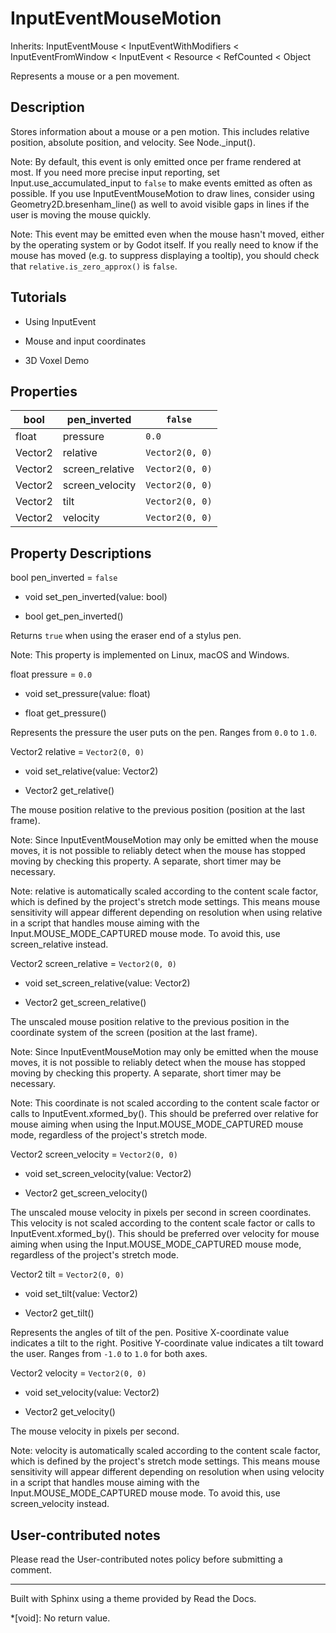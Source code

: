 # InputEventMouseMotion

Inherits: InputEventMouse < InputEventWithModifiers < InputEventFromWindow <
InputEvent < Resource < RefCounted < Object

Represents a mouse or a pen movement.

## Description

Stores information about a mouse or a pen motion. This includes relative
position, absolute position, and velocity. See Node._input().

Note: By default, this event is only emitted once per frame rendered at most.
If you need more precise input reporting, set Input.use_accumulated_input to
`false` to make events emitted as often as possible. If you use
InputEventMouseMotion to draw lines, consider using
Geometry2D.bresenham_line() as well to avoid visible gaps in lines if the user
is moving the mouse quickly.

Note: This event may be emitted even when the mouse hasn't moved, either by
the operating system or by Godot itself. If you really need to know if the
mouse has moved (e.g. to suppress displaying a tooltip), you should check that
`relative.is_zero_approx()` is `false`.

## Tutorials

  * Using InputEvent

  * Mouse and input coordinates

  * 3D Voxel Demo

## Properties

bool | pen_inverted | `false`  
---|---|---  
float | pressure | `0.0`  
Vector2 | relative | `Vector2(0, 0)`  
Vector2 | screen_relative | `Vector2(0, 0)`  
Vector2 | screen_velocity | `Vector2(0, 0)`  
Vector2 | tilt | `Vector2(0, 0)`  
Vector2 | velocity | `Vector2(0, 0)`  
  
## Property Descriptions

bool pen_inverted = `false`

  * void set_pen_inverted(value: bool)

  * bool get_pen_inverted()

Returns `true` when using the eraser end of a stylus pen.

Note: This property is implemented on Linux, macOS and Windows.

float pressure = `0.0`

  * void set_pressure(value: float)

  * float get_pressure()

Represents the pressure the user puts on the pen. Ranges from `0.0` to `1.0`.

Vector2 relative = `Vector2(0, 0)`

  * void set_relative(value: Vector2)

  * Vector2 get_relative()

The mouse position relative to the previous position (position at the last
frame).

Note: Since InputEventMouseMotion may only be emitted when the mouse moves, it
is not possible to reliably detect when the mouse has stopped moving by
checking this property. A separate, short timer may be necessary.

Note: relative is automatically scaled according to the content scale factor,
which is defined by the project's stretch mode settings. This means mouse
sensitivity will appear different depending on resolution when using relative
in a script that handles mouse aiming with the Input.MOUSE_MODE_CAPTURED mouse
mode. To avoid this, use screen_relative instead.

Vector2 screen_relative = `Vector2(0, 0)`

  * void set_screen_relative(value: Vector2)

  * Vector2 get_screen_relative()

The unscaled mouse position relative to the previous position in the
coordinate system of the screen (position at the last frame).

Note: Since InputEventMouseMotion may only be emitted when the mouse moves, it
is not possible to reliably detect when the mouse has stopped moving by
checking this property. A separate, short timer may be necessary.

Note: This coordinate is not scaled according to the content scale factor or
calls to InputEvent.xformed_by(). This should be preferred over relative for
mouse aiming when using the Input.MOUSE_MODE_CAPTURED mouse mode, regardless
of the project's stretch mode.

Vector2 screen_velocity = `Vector2(0, 0)`

  * void set_screen_velocity(value: Vector2)

  * Vector2 get_screen_velocity()

The unscaled mouse velocity in pixels per second in screen coordinates. This
velocity is not scaled according to the content scale factor or calls to
InputEvent.xformed_by(). This should be preferred over velocity for mouse
aiming when using the Input.MOUSE_MODE_CAPTURED mouse mode, regardless of the
project's stretch mode.

Vector2 tilt = `Vector2(0, 0)`

  * void set_tilt(value: Vector2)

  * Vector2 get_tilt()

Represents the angles of tilt of the pen. Positive X-coordinate value
indicates a tilt to the right. Positive Y-coordinate value indicates a tilt
toward the user. Ranges from `-1.0` to `1.0` for both axes.

Vector2 velocity = `Vector2(0, 0)`

  * void set_velocity(value: Vector2)

  * Vector2 get_velocity()

The mouse velocity in pixels per second.

Note: velocity is automatically scaled according to the content scale factor,
which is defined by the project's stretch mode settings. This means mouse
sensitivity will appear different depending on resolution when using velocity
in a script that handles mouse aiming with the Input.MOUSE_MODE_CAPTURED mouse
mode. To avoid this, use screen_velocity instead.

## User-contributed notes

Please read the User-contributed notes policy before submitting a comment.

* * *

Built with Sphinx using a theme provided by Read the Docs.

  *[void]: No return value.

